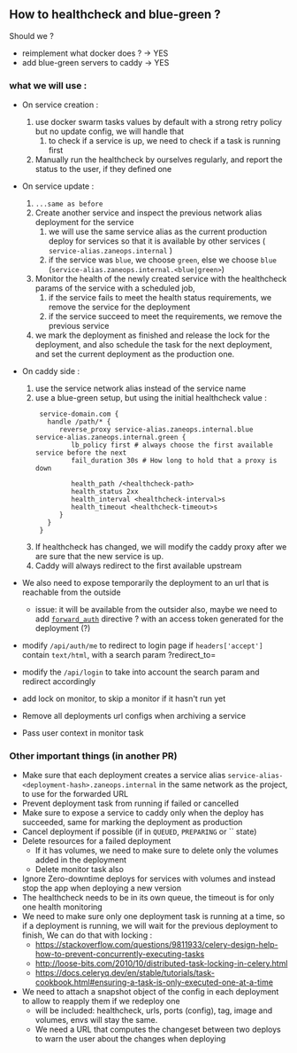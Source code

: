 ## How to healthcheck and blue-green ?

Should we ?

- reimplement what docker does ? -> YES
- add blue-green servers to caddy -> YES

### what we will use :

- On service creation :
    1. use docker swarm tasks values by default with a strong retry policy but no update config, we will handle that
        1. to check if a service is up, we need to check if a task is running first
    2. Manually run the healthcheck by ourselves regularly, and report the status to the user, if they defined one

- On service update :
    1. `...same as before`
    2. Create another service and inspect the previous network alias deployment for the service
        1. we will use the same service alias as the current production deploy for services so that it is available by
           other services ( `service-alias.zaneops.internal` )
        2. if the service was `blue`, we choose `green`, else we
           choose `blue` (`service-alias.zaneops.internal.<blue|green>`)
    3. Monitor the health of the newly created service with the healthcheck params of the service
       with a scheduled job,
        1. if the service fails to meet the health status requirements, we remove the service for the
           deployment
        2. if the service succeed to meet the requirements, we remove the previous service
    4. we mark the deployment as finished and release the lock for the deployment,
       and also schedule the task for the next deployment, and set the current deployment as the production one.

- On caddy side :
    1. use the service network alias instead of the service name
    2. use a blue-green setup, but using the initial healthcheck value :
       ```shell
        service-domain.com {
          handle /path/* {
             reverse_proxy service-alias.zaneops.internal.blue service-alias.zaneops.internal.green {
                lb_policy first # always choose the first available service before the next
                fail_duration 30s # How long to hold that a proxy is down

                health_path /<healthcheck-path>
                health_status 2xx
                health_interval <healthcheck-interval>s
                health_timeout <healthcheck-timeout>s
             }
          }
        }
       ```
    3. If healthcheck has changed, we will modify the caddy proxy after we are sure that the new service is up.
    4. Caddy will always redirect to the first available upstream

- We also need to expose temporarily the deployment to an url that is reachable from the outside
    - issue: it will be available from the outsider also, maybe we need to add
      [`forward_auth`](https://caddyserver.com/docs/caddyfile/directives/forward_auth) directive ?
      with an access token generated for the deployment (?)
- modify `/api/auth/me` to redirect to login page if `headers['accept']` contain `text/html`, with a search param
  ?redirect_to=<uri>
- modify the `/api/login` to take into account the search param and redirect accordingly
- add lock on monitor, to skip a monitor if it hasn't run yet
- Remove all deployments url configs when archiving a service
- Pass user context in monitor task

### Other important things (in another PR)

- Make sure that each deployment creates a service alias `service-alias-<deployment-hash>.zaneops.internal`
  in the same network as the project, to use for the forwarded URL
- Prevent deployment task from running if failed or cancelled
- Make sure to expose a service to caddy only when the deploy has succeeded, same for marking the deployment as
  production
- Cancel deployment if possible (if in `QUEUED`, `PREPARING` or `` state)
- Delete resources for a failed deployment
    - If it has volumes, we need to make sure to delete only the volumes added in the deployment
    - Delete monitor task also
- Ignore Zero-downtime deploys for services with volumes and instead stop the app when deploying a new version
- The healthcheck needs to be in its own queue, the timeout is for only one health monitoring
- We need to make sure only one deployment task is running at a time, so if a deployment is running,
  we will wait for the previous deployment to finish, We can do that with locking :
    - https://stackoverflow.com/questions/9811933/celery-design-help-how-to-prevent-concurrently-executing-tasks
    - http://loose-bits.com/2010/10/distributed-task-locking-in-celery.html
    - https://docs.celeryq.dev/en/stable/tutorials/task-cookbook.html#ensuring-a-task-is-only-executed-one-at-a-time
- We need to attach a snapshot object of the config in each deployment to allow to reapply them if we redeploy
  one
    - will be included: healthcheck, urls, ports (config), tag, image and volumes, envs will stay the same.
    - We need a URL that computes the changeset between two deploys to warn the user about the changes when deploying